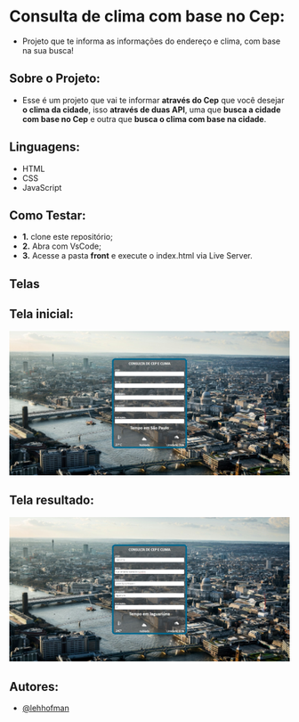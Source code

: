 
# Consulta de clima com base no Cep:

- Projeto que te informa as informações do endereço e clima, com base na sua busca!


## Sobre o Projeto:

- Esse é um projeto que vai te informar **através do Cep** que você desejar **o clima da cidade**, isso **através de duas API**, uma que **busca a cidade com base no Cep** e outra que **busca o clima com base na cidade**.


## Linguagens:

- HTML
- CSS
- JavaScript
## Como Testar:

- **1.** clone este repositório;
- **2.** Abra com VsCode;
- **3.** Acesse a pasta **front** e execute o index.html via Live Server.
## Telas

## Tela inicial:

![Tela01](./Telas/tela01.jpeg)

## Tela resultado:

![Tela01](./Telas/tela02.jpeg)
## Autores:

- [@lehhofman](https://www.github.com/lehhofman)

